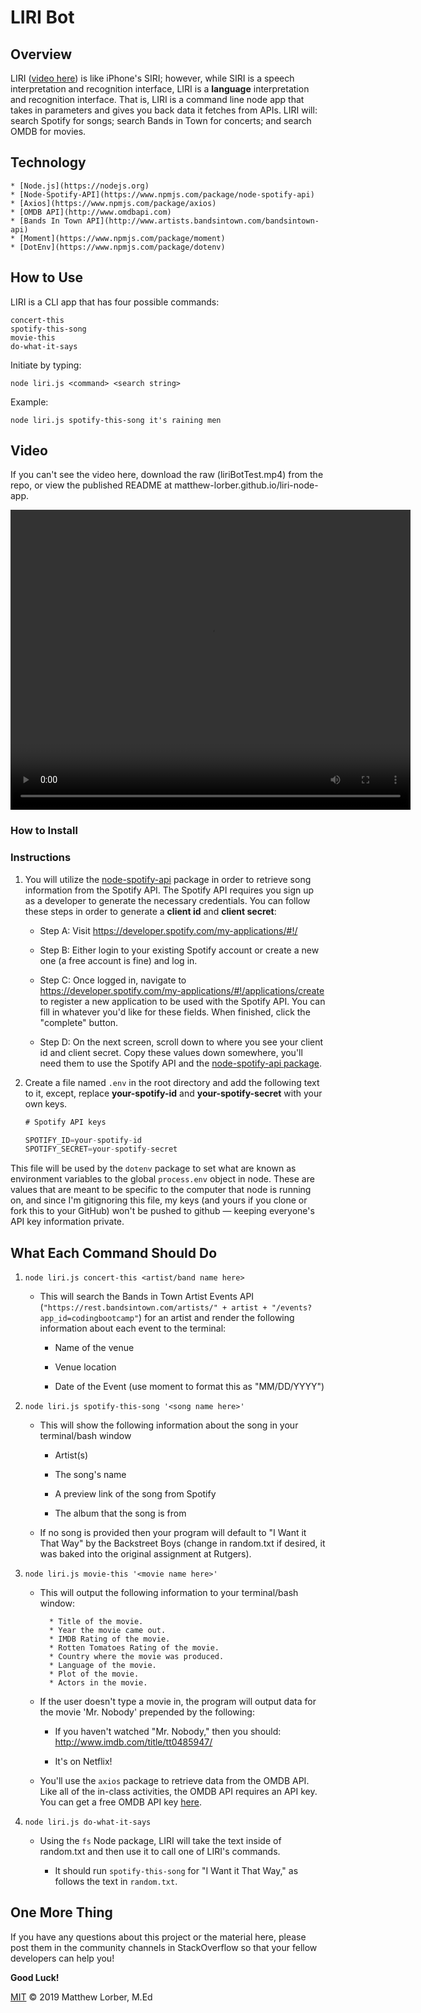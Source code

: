 # LIRI Bot

## Overview

LIRI ([video here](matthew-lorber.github.io/liri-node-app)) is like iPhone's SIRI; however, while SIRI is a speech interpretation and recognition interface, LIRI is a **language** interpretation and recognition interface. That is, LIRI is a command line node app that takes in parameters and gives you back data it fetches from APIs. LIRI will: search Spotify for songs; search Bands in Town for concerts; and search OMDB for movies.

## Technology

    * [Node.js](https://nodejs.org)
    * [Node-Spotify-API](https://www.npmjs.com/package/node-spotify-api)
    * [Axios](https://www.npmjs.com/package/axios)
    * [OMDB API](http://www.omdbapi.com)
    * [Bands In Town API](http://www.artists.bandsintown.com/bandsintown-api)
    * [Moment](https://www.npmjs.com/package/moment)
    * [DotEnv](https://www.npmjs.com/package/dotenv)
   
## How to Use

LIRI is a CLI app that has four possible commands:

    concert-this
    spotify-this-song
    movie-this
    do-what-it-says

Initiate by typing:

    node liri.js <command> <search string>

Example:

    node liri.js spotify-this-song it's raining men

## Video

If you can't see the video here, download the raw (liriBotTest.mp4) from the repo, or view the published README at matthew-lorber.github.io/liri-node-app.

<video controls src="liriBotTest.mp4" width="640" height="480" alt="liriBotTest.mp4"></video>

### How to Install

### Instructions

1. You will utilize the [node-spotify-api](https://www.npmjs.com/package/node-spotify-api) package in order to retrieve song information from the Spotify API. The Spotify API requires you sign up as a developer to generate the necessary credentials. You can follow these steps in order to generate a **client id** and **client secret**:

   * Step A: Visit <https://developer.spotify.com/my-applications/#!/>

   * Step B: Either login to your existing Spotify account or create a new one (a free account is fine) and log in.

   * Step C: Once logged in, navigate to <https://developer.spotify.com/my-applications/#!/applications/create> to register a new application to be used with the Spotify API. You can fill in whatever you'd like for these fields. When finished, click the "complete" button.

   * Step D: On the next screen, scroll down to where you see your client id and client secret. Copy these values down somewhere, you'll need them to use the Spotify API and the [node-spotify-api package](https://www.npmjs.com/package/node-spotify-api).

2. Create a file named `.env` in the root directory and add the following text to it, except, replace __your-spotify-id__ and __your-spotify-secret__ with your own keys.

    ```js
    # Spotify API keys

    SPOTIFY_ID=your-spotify-id
    SPOTIFY_SECRET=your-spotify-secret

    ```

This file will be used by the `dotenv` package to set what are known as environment variables to the global `process.env` object in node. These are values that are meant to be specific to the computer that node is running on, and since I'm gitignoring this file, my keys (and yours if you clone or fork this to your GitHub) won't be pushed to github &mdash; keeping everyone's API key information private.

## What Each Command Should Do

1. `node liri.js concert-this <artist/band name here>`

   * This will search the Bands in Town Artist Events API (`"https://rest.bandsintown.com/artists/" + artist + "/events?app_id=codingbootcamp"`) for an artist and render the following information about each event to the terminal:

     * Name of the venue

     * Venue location

     * Date of the Event (use moment to format this as "MM/DD/YYYY")

2. `node liri.js spotify-this-song '<song name here>'`

   * This will show the following information about the song in your terminal/bash window

     * Artist(s)

     * The song's name

     * A preview link of the song from Spotify

     * The album that the song is from

   * If no song is provided then your program will default to "I Want it That Way" by the Backstreet Boys (change in random.txt if desired, it was baked into the original assignment at Rutgers).

3. `node liri.js movie-this '<movie name here>'`

   * This will output the following information to your terminal/bash window:

     ```
       * Title of the movie.
       * Year the movie came out.
       * IMDB Rating of the movie.
       * Rotten Tomatoes Rating of the movie.
       * Country where the movie was produced.
       * Language of the movie.
       * Plot of the movie.
       * Actors in the movie.
     ```

   * If the user doesn't type a movie in, the program will output data for the movie 'Mr. Nobody' prepended by the following:

     * If you haven't watched "Mr. Nobody," then you should: <http://www.imdb.com/title/tt0485947/>

     * It's on Netflix!

   * You'll use the `axios` package to retrieve data from the OMDB API. Like all of the in-class activities, the OMDB API requires an API key. You can get a free OMDB API key [here](http://www.omdbapi.com/apikey.aspx?__EVENTTARGET=freeAcct&__EVENTARGUMENT=&__LASTFOCUS=&__VIEWSTATE=%2FwEPDwUKLTIwNDY4MTIzNQ9kFgYCAQ9kFgICBw8WAh4HVmlzaWJsZWhkAgIPFgIfAGhkAgMPFgIfAGhkGAEFHl9fQ29udHJvbHNSZXF1aXJlUG9zdEJhY2tLZXlfXxYDBQtwYXRyZW9uQWNjdAUIZnJlZUFjY3QFCGZyZWVBY2N0x0euvR%2FzVv1jLU3mGetH4R3kWtYKWACCaYcfoP1IY8g%3D&__VIEWSTATEGENERATOR=5E550F58&__EVENTVALIDATION=%2FwEdAAU5GG7XylwYou%2BzznFv7FbZmSzhXfnlWWVdWIamVouVTzfZJuQDpLVS6HZFWq5fYpioiDjxFjSdCQfbG0SWduXFd8BcWGH1ot0k0SO7CfuulN6vYN8IikxxqwtGWTciOwQ4e4xie4N992dlfbpyqd1D&at=freeAcct&Email=).

4. `node liri.js do-what-it-says`

   * Using the `fs` Node package, LIRI will take the text inside of random.txt and then use it to call one of LIRI's commands.

     * It should run `spotify-this-song` for "I Want it That Way," as follows the text in `random.txt`.


## One More Thing

If you have any questions about this project or the material here, please post them in the community channels in StackOverflow so that your fellow developers can help you!

**Good Luck!**

[MIT](https://opensource.org/licenses/MIT) &copy; 2019 Matthew Lorber, M.Ed
